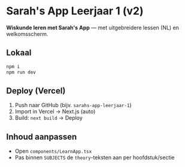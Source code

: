# Sarah's App Leerjaar 1 (v2)

**Wiskunde leren met Sarah's App** — met uitgebreidere lessen (NL) en welkomsscherm.

## Lokaal
```bash
npm i
npm run dev
```

## Deploy (Vercel)
1. Push naar GitHub (bijv. `sarahs-app-leerjaar-1`)
2. Import in Vercel → Next.js (auto)
3. Build: `next build` → Deploy

## Inhoud aanpassen
- Open `components/LearnApp.tsx`
- Pas binnen `SUBJECTS` de `theory`-teksten aan per hoofdstuk/sectie
